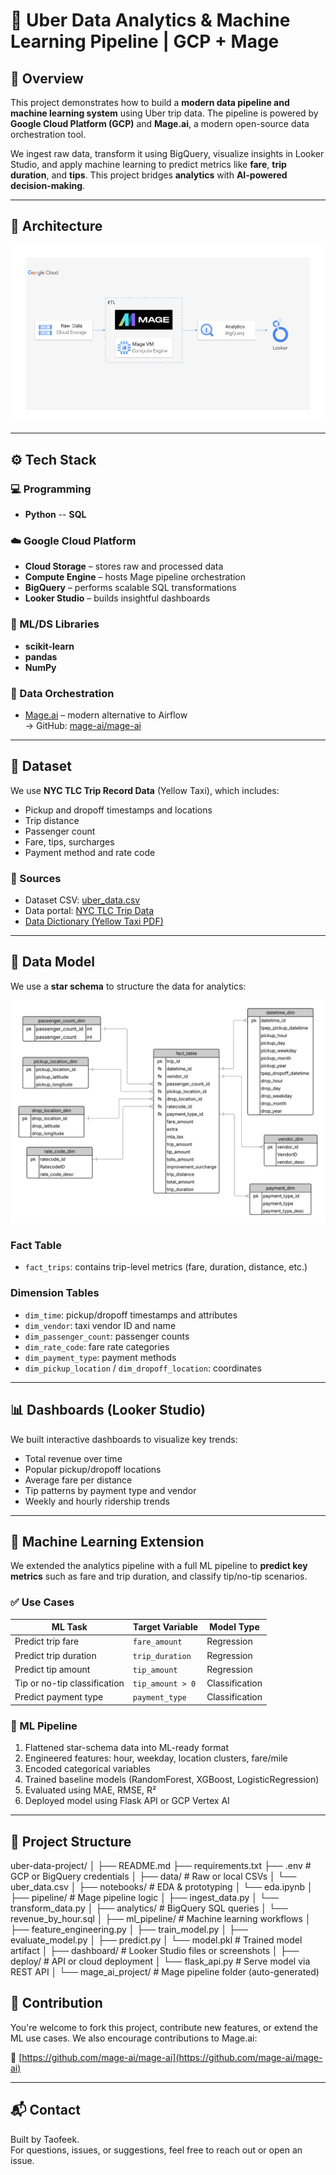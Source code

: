 # 🚕 Uber Data Analytics & Machine Learning Pipeline | GCP + Mage

## 📌 Overview

This project demonstrates how to build a **modern data pipeline and machine learning system** using Uber trip data. The pipeline is powered by **Google Cloud Platform (GCP)** and **Mage.ai**, a modern open-source data orchestration tool.

We ingest raw data, transform it using BigQuery, visualize insights in Looker Studio, and apply machine learning to predict metrics like **fare**, **trip duration**, and **tips**. This project bridges **analytics** with **AI-powered decision-making**.

---

## 🧱 Architecture

![Architecture Diagram](architecture.jpg)

---

## ⚙️ Tech Stack

### 💻 Programming
- **Python**
-- **SQL**

### ☁️ Google Cloud Platform
- **Cloud Storage** – stores raw and processed data
- **Compute Engine** – hosts Mage pipeline orchestration
- **BigQuery** – performs scalable SQL transformations
- **Looker Studio** – builds insightful dashboards

### 🧪 ML/DS Libraries
- **scikit-learn**
- **pandas**
- **NumPy**

### 🧩 Data Orchestration
- [Mage.ai](https://www.mage.ai/) – modern alternative to Airflow  
  → GitHub: [mage-ai/mage-ai](https://github.com/mage-ai/mage-ai)
---

## 📁 Dataset

We use **NYC TLC Trip Record Data** (Yellow Taxi), which includes:

- Pickup and dropoff timestamps and locations
- Trip distance
- Passenger count
- Fare, tips, surcharges
- Payment method and rate code

### 📌 Sources
- Dataset CSV: [uber_data.csv](https://github.com/darshilparmar/uber-etl-pipeline-data-engineering-project/blob/main/data/uber_data.csv)
- Data portal: [NYC TLC Trip Data](https://www.nyc.gov/site/tlc/about/tlc-trip-record-data.page)
- [Data Dictionary (Yellow Taxi PDF)](https://www.nyc.gov/assets/tlc/downloads/pdf/data_dictionary_trip_records_yellow.pdf)

---

## 📐 Data Model

We use a **star schema** to structure the data for analytics:

![Data Model](data_model.jpeg)

### Fact Table
- `fact_trips`: contains trip-level metrics (fare, duration, distance, etc.)

### Dimension Tables
- `dim_time`: pickup/dropoff timestamps and attributes
- `dim_vendor`: taxi vendor ID and name
- `dim_passenger_count`: passenger counts
- `dim_rate_code`: fare rate categories
- `dim_payment_type`: payment methods
- `dim_pickup_location` / `dim_dropoff_location`: coordinates

---

## 📊 Dashboards (Looker Studio)

We built interactive dashboards to visualize key trends:
- Total revenue over time
- Popular pickup/dropoff locations
- Average fare per distance
- Tip patterns by payment type and vendor
- Weekly and hourly ridership trends

---

## 🔮 Machine Learning Extension

We extended the analytics pipeline with a full ML pipeline to **predict key metrics** such as fare and trip duration, and classify tip/no-tip scenarios.

### ✅ Use Cases
| ML Task                      | Target Variable       | Model Type     |
|-----------------------------|------------------------|----------------|
| Predict trip fare           | `fare_amount`          | Regression     |
| Predict trip duration       | `trip_duration`        | Regression     |
| Predict tip amount          | `tip_amount`           | Regression     |
| Tip or no-tip classification| `tip_amount > 0`       | Classification |
| Predict payment type        | `payment_type`         | Classification |

### 🧠 ML Pipeline
1. Flattened star-schema data into ML-ready format
2. Engineered features: hour, weekday, location clusters, fare/mile
3. Encoded categorical variables
4. Trained baseline models (RandomForest, XGBoost, LogisticRegression)
5. Evaluated using MAE, RMSE, R²
6. Deployed model using Flask API or GCP Vertex AI

---

## 📁 Project Structure

uber-data-project/
│
├── README.md
├── requirements.txt
├── .env                        # GCP or BigQuery credentials
│
├── data/                      # Raw or local CSVs
│   └── uber_data.csv
│
├── notebooks/                 # EDA & prototyping
│   └── eda.ipynb
│
├── pipeline/                  # Mage pipeline logic
│   ├── ingest_data.py
│   └── transform_data.py
│
├── analytics/                 # BigQuery SQL queries
│   └── revenue_by_hour.sql
│
├── ml_pipeline/               # Machine learning workflows
│   ├── feature_engineering.py
│   ├── train_model.py
│   ├── evaluate_model.py
│   ├── predict.py
│   └── model.pkl              # Trained model artifact
│
├── dashboard/                 # Looker Studio files or screenshots
│
├── deploy/                    # API or cloud deployment
│   └── flask_api.py           # Serve model via REST API
│
└── mage_ai_project/           # Mage pipeline folder (auto-generated)


## 🤝 Contribution
You're welcome to fork this project, contribute new features, or extend the ML use cases. We also encourage contributions to Mage.ai:

🔗 [https://github.com/mage-ai/mage-ai](https://github.com/mage-ai/mage-ai)

---

## 📬 Contact

Built by Taofeek.  
For questions, issues, or suggestions, feel free to reach out or open an issue.
